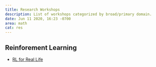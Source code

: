 ```yaml
---
title: Research Workshops
description: List of workshops categorized by broad/primary domain.
date: Jun 11 2020, 16:23 -0700
area: math
cat: res
---
```


## Reinforement Learning

- [RL for Real Life](https://sites.google.com/view/RL4RealLife)
